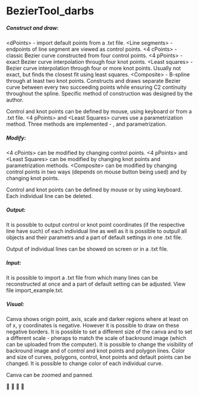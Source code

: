 # BezierTool_darbs


##### Construct and draw:

&lt;dPoints&gt; - import default points from a .txt file.
&lt;Line segments&gt; - endpoints of line segment are viewed as control points. 
&lt;4 cPoints&gt; - classic Bezier curve constructed from four control points.
&lt;4 pPoints&gt; - exact Bezier curve interpolation through four knot points.
&lt;Least squares&gt; - Bezier curve interpolation through four or more knot points. Usually not exact, but finds the closest fit using least squares.
&lt;Composite&gt; - B-spline through at least two knot points. Constructs and draws separate Bezier curve between every two succeeding points while ensuring C2 continuity throughout the spline. Specific method of construction was designed by the author.

Control and knot points can be defined by mouse, using keyboard or from a .txt file.
&lt;4 pPoints&gt; and &lt;Least Squares&gt; curves use a parametrization method. Three methods are implemented - <Uniform>, <Chord length> and <Centripental> parametrization.


##### Modify:

&lt;4 cPoints&gt; can be modified by changing control points.
&lt;4 pPoints&gt; and &lt;Least Squares&gt; can be modified by changing knot points and parametrization methods.
&lt;Composite&gt; can be modified by changing control points in two ways (depends on mouse button being used) and by changing knot points.

Control and knot points can be defined by mouse or by using keyboard.
Each individual line can be deleted.


##### Output:

It is possible to output control or knot point coordinates (if the respective line have such) of each individual line as well as it is possible to outpull all objects and their parametrs and a part of default settings in one .txt file.

Output of individual lines can be showed on screen or in a .txt file.


##### Input:

It is possible to import a .txt file from which many lines can be reconstructed at once and a part of default setting can be adjusted. View file import_example.txt.


##### Visual:

Canva shows origin point, axis, scale and darker regions where at least on of x, y coordinates is negative. However it is possible to draw on these negative borders.
It is possible to set a different size of the canva and to set a different scale - pheraps to match the scale of backround image (which can be uploaded from the computer).
It is possible to change the visibility of backround image and of control and knot points and polygon lines.
Color and size of curves, polygons, control, knot points and default points can be changed. It is possible to change color of each individual curve.

Canva can be zoomed and panned.


:white_flower: :dragon: :tanabata_tree: :tanabata_tree:


